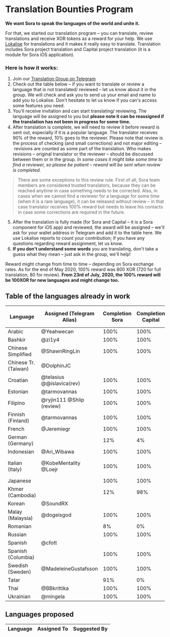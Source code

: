 # Translation Bounties Program

**We want Sora to speak the languages of the world and unite it.**

For that, we started our translation program – you can translate, review translations and receive XOR tokens as a reward for your help.
We use [Lokalise](https://lokalise.com/) for translations and it makes it really easy to translate.
Translation includes Sora project translation and Capital project translation (it is a module for Sora iOS application).

### Here is how it works:
1. Join our [Translation Group on Telegram](https://t.me/sora_translation_community)
2. Check out the table below – if you want to translate or review a language that is not translated/ reviewed – let us know about it in the group.
We will check and ask you to send us your email and name to add you to Lokalise. Don't hesitate to let us know if you can's access some features you need.
3. You'll receive invitation and can start translating/ reviewing.
The language will be assigned to you but **please note it can be reassigned if the translation has not been in progress for some time.**
4. After translation is complete, we will need to review it before reward is sent out, especially if it is a popular language.
The translator receives 90% of the reward, 10% goes to the reviewer.
Please note that review is the process of checking (and small corrections) and not major editing – revisions are counted as some part of the translation.
Who makes revisions – original translator or the reviewer – should be discussed between them or in the group.
*In some cases it might take some time to find a reviewer, so please be patient – reward will be sent when review is completed.*

> There are some exceptions to this review rule. First of all, Sora team members are considered trusted translators, because they can be reached anytime in case something needs to be corrected. Also, in cases when we cannot find a reviewer for a language for some time (when it is a rare language), it can be released without review – in that case translator receives 100% reward but needs to leave his contacts in case some corrections are required in the future.

5. After the translation is fully made (for Sora and Capital – it is a Sora component for iOS app) and reviewed, the award will be assigned – we'll ask for your wallet address in Telegram and add it to the table here.
We use Lokalise reports to count your contribution; if you have any questions regarding reward assignment, let us know.
6. **If you don't understand some words** you are translating, don't take a guess what they mean – just ask in the group, we'll help!

Reward might change from time to time – depending on Sora exchange rates. As for the end of May 2020, 100% reward was 800 XOR (720 for full translation; 80 for review).
**From 23rd of July, 2020, the 100% reward will be 100XOR for new languages and might change too.**

## Table of the languages already in work

| Language           | Assigned (Telegram Alias) | Completion Sora | Completion Capital | Is Reviewed? | Reward Assignment                      | Is Reward Sent |
|--------------------|---------------------------|-----------------|--------------------|--------------|----------------------------------------|----------------|
| Arabic             | @Yeahwecan                | 100%            | 100%               |              |                                        |                |
| Bashkir            | @zi1y4                    | 100%            | 100%               | Yes          | 100%                                   | No             |
| Chinese Simplified | @ShawnRingLin             | 100%            | 100%               | Yes          | 100%                                   | No             |
| Chinese Tr.(Taiwan)| @DolphinJC                |                 |                    |              |                                        |                |
| Croatian           | @telasius @@islavica(rev) | 100%            | 100%               |              |                                        |                |
| Estonian           | @tarmovannas              | 100%            | 100%               | Yes          | 100%                                   | No             |
| Filipino           | @ryjin111 @Shlip (review) | 100%            | 100%               |              |                                        |                |
| Finnish (Finland)  | @tarmovannas              | 100%            | 100%               | Yes          | 100%                                   | No             |
| French             | @Jeremiegr                | 100%            | 100%               | Yes          | 100%                                   | No             |
| German (Germany)   |                           | 12%             | 4%                 |              |                                        |                |
| Indonesian         | @Ari_Wibawa               | 100%            | 100%               | Yes          | 100%                                   | No             |
| Italian (Italy)    | @KobeMentality @Loejr     | 100%            | 100%               | Yes          | @KobeMentality - 80% @Loejr - 20%      | No             |
| Japanese           |                           | 100%            | 100%               | Yes          |                                        |                |
| Khmer (Cambodia)   |                           | 12%             | 98%                |              |                                        |                |
| Korean             | @SoundRX                  |                 |                    |              |                                        |                |
| Malay (Malaysia)   | @dogeisgod                | 100%            | 100%               | Yes          | 100%                                   | No             |
| Romanian           |                           | 8%              | 0%                 |              |                                        |                |
| Russian            |                           | 100%            | 100%               | Yes          |                                        |                |
| Spanish            | @cfott                    |                 |                    |              |                                        |                |
| Spanish (Columbia) |                           | 100%            | 100%               |              |                                        |                |
| Swedish (Sweden)   | @MadeleineGustafsson      | 100%            | 100%               |              |                                        |                |
| Tatar              |                           | 91%             | 0%                 |              |                                        |                |
| Thai               | @BBkrittika               | 100%            | 100%               | Yes          | 100%                                   | No             |
| Ukrainian          | @mingela                  | 100%            | 100%               | Yes          | 100%                                   | No             |

## Languages proposed

| Language                     | Assigned To | Suggested By |
|------------------------------|-------------|--------------|

